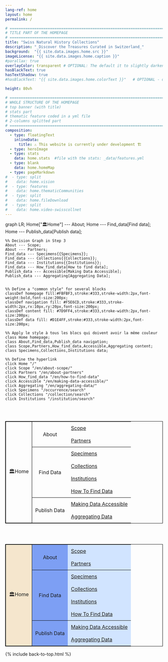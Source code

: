 ```yaml
---
lang-ref: home
layout: home
permalink: /

# ====================================================================================
# TITLE PART OF THE HOMEPAGE
# ====================================================================================
title: "Swiss Natural History Collections"
description: "_Discover the Treasures Curated in Switzerland_"
background:  "{{ site.data.images.home.src }}"
imageLicense: "{{ site.data.images.home.caption }}"
#parallax: true
overlayColor: transparent # OPTIONAL: The default it to slightly darken the image. Set to "transparent" to disable filter. Example value: #00000055
hasBlackText: true
hasTextShadow: true
#hasBlackText: "{{ site.data.images.home.colorText }}"   # OPTIONAL - default is black. Depending on your background image is can be useful to change text color

height: 80vh

# ====================================================================================
# WHOLE STRUCTURE OF THE HOMEPAGE
# top banner (with title)
# stats part
# thematic feature coded in a yml file
# 2-columns splitted part
# ====================================================================================
composition:
  - type: floatingText
    inlineData:
      title: ⚠️ This website is currently under development 🏗️
  - type: heroImage
  - type: stats
    data: home.stats  #file with the stats: _data/features.yml
  - type: blank
    data: home.homeMap
  - type: pageMarkdown
#  - type: split
#    data: home.vision
#  - type: features
#    data: home.thematicCommunities
#  - type: split
#    data: home.fileDownload
#  - type: split
#    data: home.video-swisscollnet
---
```


<head>
    <meta charset="UTF-8">
    <meta name="viewport" content="width=device-width, initial-scale=1.0">
    <title>SwissNatColl website tree</title>
    <script type="module">
        import mermaid from 'https://cdn.jsdelivr.net/npm/mermaid@10/dist/mermaid.esm.min.mjs';
        mermaid.initialize({ startOnLoad: true });
    </script>
</head>
<body>

<div class="mermaid">
graph LR;
    Home["🏛️Home"] --- About;
    Home --- Find_data[Find data];
    Home --- Publish_data[Publish data];

    %% Decision Graph in Step 3
    About --- Scope;
    About --- Partners;
    Find_data --- Specimens{{Specimens}};
    Find_data --- Collections{{Collections}};
    Find_data --- Institutions{{Institutions}};
    Find_data --- How_find_data[How to find data];
    Publish_data --- Accessible[Making Data Accessible];
    Publish_data --- Aggregating[Aggregating Data];
    

    %% Define a "common style" for several blocks
    classDef homepage fill:#FBFBF3,stroke:#333,stroke-width:2px,font-weight:bold,font-size:200px;
    classDef navigation fill: #F5E6CD,stroke:#333,stroke-width:2px,rx:10px,ry:20px,font-size:200px;
    classDef content fill: #7D9FF4,stroke:#333,stroke-width:2px,font-size:200px;
    classDef data fill: #D1E4FF,stroke:#333,stroke-width:2px,font-size:200px;

    %% Apply le style à tous les blocs qui doivent avoir la même couleur
    class Home homepage;
    class About,Find_data,Publish_data navigation;
    class Scope,Partners,How_find_data,Accessible,Aggregating content;
    class Specimens,Collections,Institutions data;
    
    %% Define the hyperlink
    click Home "/"
    click Scope "/en/about-scope/"
    click Partners "/en/about-partners"
    click How_find_data "/en/how-to-find-data"
    click Accessible "/en/making-data-accessible/"
    click Aggregating "/en/aggregating-data/"
    click Specimens "/occurrence/search"
    click Collections "/collection/search"
    click Institutions "/institution/search"
</div>
</body>

<br><br>

<table style="width: 100%; border-collapse: collapse; border: 1px solid black;">
  <tbody>
    <tr>
        <td rowspan="8" style="text-align: center; vertical-align: middle; border: 1px solid black; padding: 10px;">🏛️Home</td>
        <td rowspan="2" style="text-align: center; vertical-align: middle; padding: 10px;">About</td>
        <td style="text-align: left; vertical-align: middle; padding: 10px;"><a href="/en/about-scope/">Scope</a></td>
    </tr>
    <tr>
        <td style="text-align: left; vertical-align: middle; padding: 10px;"><a href="/en/about-partners">Partners</a></td>
    </tr>
    <tr>
        <td rowspan="4" style="text-align: center; vertical-align: middle; border-top: 1px solid black; padding: 10px;">Find Data</td>
        <td style="text-align: left; vertical-align: middle; border-top: 1px solid black; padding: 10px;"><a href="/occurrence/search">Specimens</a></td>
    </tr>
    <tr>
        <td style="text-align: left; vertical-align: middle; padding: 10px;"><a href="/collection/search">Collections</a></td>
    </tr>
        <tr>
        <td style="text-align: left; vertical-align: middle; padding: 10px;"><a href="/institution/search">Institutions</a></td>
    </tr>
    <tr>
        <td style="text-align: left; vertical-align: middle; padding: 10px;"><a href="/en/how-to-find-data">How To Find Data</a></td>
    </tr>
    <tr>
        <td rowspan="2" style="text-align: center; vertical-align: middle; border-top: 1px solid black; padding: 10px;">Publish Data</td>
        <td style="text-align: left; vertical-align: middle; border-top: 1px solid black; padding: 10px;"><a href="/en/making-data-accessible/">Making Data Accessible</a></td>
    </tr>
    <tr>
        <td style="text-align: left; vertical-align: middle; padding: 10px;"><a href="/en/aggregating-data/">Aggregating Data</a></td>
    </tr>
  </tbody>
</table>

<br><br>

<table style="width: 100%; border-collapse: collapse; border: 1px solid black;">
  <tbody>
    <tr>
        <td rowspan="8" style="text-align: center; vertical-align: middle; border: 1px solid black; padding: 10px;  background-color: #F5E6CD;">🏛️Home</td>
        <td rowspan="2" style="text-align: center; vertical-align: middle; padding: 10px; background-color: #7D9FF4;">About</td>
        <td style="text-align: left; vertical-align: middle; padding: 10px; background-color: #D1E4FF;"><a href="/en/about-scope/">Scope</a></td>
    </tr>
    <tr>
        <td style="text-align: left; vertical-align: middle; padding: 10px; background-color: #D1E4FF;"><a href="/en/about-partners">Partners</a></td>
    </tr>
    <tr>
        <td rowspan="4" style="text-align: center; vertical-align: middle; border-top: 1px solid black; padding: 10px; background-color: #7D9FF4;">Find Data</td>
        <td style="text-align: left; vertical-align: middle; border-top: 1px solid black; padding: 10px; background-color: #D1E4FF;"><a href="/occurrence/search">Specimens</a></td>
    </tr>
    <tr>
        <td style="text-align: left; vertical-align: middle; padding: 10px; background-color: #D1E4FF;"><a href="/collection/search">Collections</a></td>
    </tr>
        <tr>
        <td style="text-align: left; vertical-align: middle; padding: 10px; background-color: #D1E4FF;"><a href="/institution/search">Institutions</a></td>
    </tr>
    <tr>
        <td style="text-align: left; vertical-align: middle; padding: 10px; background-color: #D1E4FF;"><a href="/en/how-to-find-data">How To Find Data</a></td>
    </tr>
    <tr>
        <td rowspan="2" style="text-align: center; vertical-align: middle; border-top: 1px solid black; padding: 10px; background-color: #7D9FF4;">Publish Data</td>
        <td style="text-align: left; vertical-align: middle; border-top: 1px solid black; padding: 10px; background-color: #D1E4FF;"><a href="/en/making-data-accessible/">Making Data Accessible</a></td>
    </tr>
    <tr>
        <td style="text-align: left; vertical-align: middle; padding: 10px; background-color: #D1E4FF;"><a href="/en/aggregating-data/">Aggregating Data</a></td>
    </tr>
  </tbody>
</table>

{% include back-to-top.html %}
